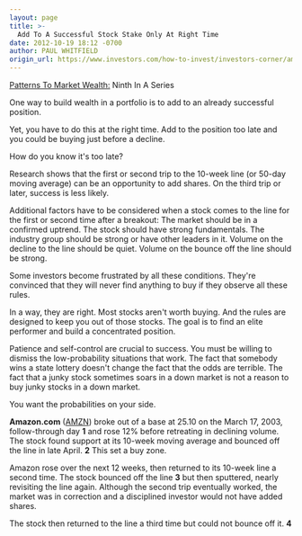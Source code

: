 ```yaml
---
layout: page
title: >-
  Add To A Successful Stock Stake Only At Right Time
date: 2012-10-19 18:12 -0700
author: PAUL WHITFIELD
origin_url: https://www.investors.com/how-to-invest/investors-corner/amazon-shares-showed-good-buy-opportunities-at-10-week-line/
---
```


[Patterns To Market Wealth:](http://news.investors.com/special-report/627625-patterns-to-market-wealth.aspx) Ninth In A Series

One way to build wealth in a portfolio is to add to an already successful position.

Yet, you have to do this at the right time. Add to the position too late and you could be buying just before a decline.

How do you know it's too late?

Research shows that the first or second trip to the 10-week line (or 50-day moving average) can be an opportunity to add shares. On the third trip or later, success is less likely.

Additional factors have to be considered when a stock comes to the line for the first or second time after a breakout: The market should be in a confirmed uptrend. The stock should have strong fundamentals. The industry group should be strong or have other leaders in it. Volume on the decline to the line should be quiet. Volume on the bounce off the line should be strong.

Some investors become frustrated by all these conditions. They're convinced that they will never find anything to buy if they observe all these rules.

In a way, they are right. Most stocks aren't worth buying. And the rules are designed to keep you out of those stocks. The goal is to find an elite performer and build a concentrated position.

Patience and self-control are crucial to success. You must be willing to dismiss the low-probability situations that work. The fact that somebody wins a state lottery doesn't change the fact that the odds are terrible. The fact that a junky stock sometimes soars in a down market is not a reason to buy junky stocks in a down market.

You want the probabilities on your side.

**Amazon.com** ([AMZN](https://research.investors.com/quote.aspx?symbol=AMZN)) broke out of a base at 25.10 on the March 17, 2003, follow-through day **1** and rose 12% before retreating in declining volume. The stock found support at its 10-week moving average and bounced off the line in late April. **2** This set a buy zone.

Amazon rose over the next 12 weeks, then returned to its 10-week line a second time. The stock bounced off the line **3** but then sputtered, nearly revisiting the line again. Although the second trip eventually worked, the market was in correction and a disciplined investor would not have added shares.

The stock then returned to the line a third time but could not bounce off it. **4**
